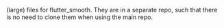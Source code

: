 (large) files for flutter_smooth. They are in a separate repo, such that there is no need to clone them when using the main repo.

